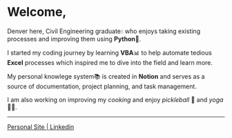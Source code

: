 # Welcome,

Denver here, Civil Engineering graduate💧 who enjoys taking existing processes and improving them using **Python**🐍.

I started my coding journey by learning **VBA**📊 to help automate tedious **Excel** processes which inspired me to dive into the field and learn more.

My personal knowlege system📚 is created in **Notion** and serves as a source of documentation, project planning, and task management.

I am also working on improving my *cooking* and enjoy *pickleball* 🎾 and *yoga*🧘‍♂️.

___
[Personal Site | ](https://denvernoell.com)
[Linkedin](https://www.linkedin.com/in/denver-noell-02840016b)
